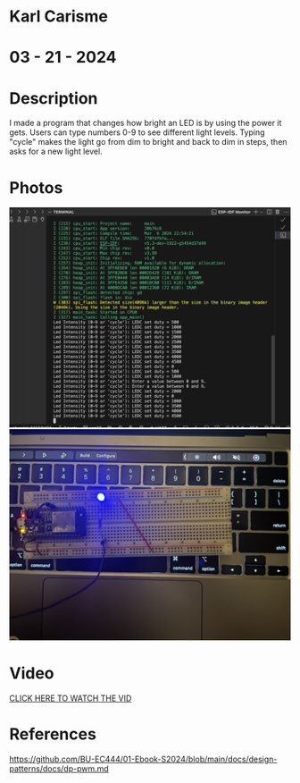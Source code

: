 # Karl Carisme
# 03 - 21 - 2024

# Description
I made a program that changes how bright an LED is by using the power it gets. Users can type numbers 0-9 to see different light levels. Typing "cycle" makes the light go from dim to bright and back to dim in steps, then asks for a new light level.

# Photos 
![src](monitor.png)
![src](PMW.png)

# Video
[CLICK HERE TO WATCH THE VID](https://drive.google.com/file/d/15RUfc9Qe1ApT-b_Lo_5ezkI9s1596XHy/view?usp=sharing)


# References 
https://github.com/BU-EC444/01-Ebook-S2024/blob/main/docs/design-patterns/docs/dp-pwm.md

